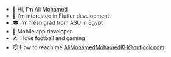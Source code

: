 - 👋 Hi, I’m Ali Mohamed
- 👀 I’m interested in Flutter development
- 🎓 I’m fresh grad from ASU in Egypt
- 💼 Mobile app developer
- ✍️ I love football and gaming
- 📫 How to reach me AliMohamedMohamedKH@outlook.com

<!---
AliMohamedMohamedKH/AliMohamedMohamedKH is a ✨ special ✨ repository because its `README.md` (this file) appears on your GitHub profile.
You can click the Preview link to take a look at your changes.
--->
